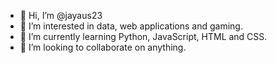 - 👋 Hi, I’m @jayaus23
- 👀 I’m interested in data, web applications and gaming.
- 🌱 I’m currently learning Python, JavaScript, HTML and CSS.
- 💞️ I’m looking to collaborate on anything.
